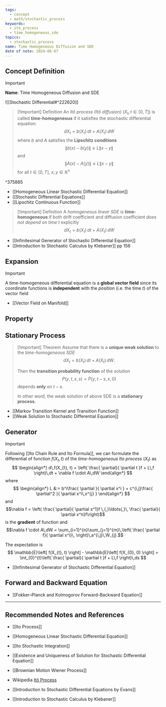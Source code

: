 ```yaml
---
tags:
  - concept
  - math/stochastic_process
keywords:
  - ito_process
  - time_homogeneous_sde
topics:
  - stochastic_process
name: Time Homogeneous Diffusion and SDE
date of note: 2024-06-07
---
```


## Concept Definition

>[!important]
>**Name**: Time Homogeneous Diffusion and SDE

![[Stochastic Differential#^222620]]

>[!important] Definition
>An *Itô process (Itô diffusion)* $(X_{t}, t\in [0,T])$ is called **time-homogeneous** if it satisfies the stochastic differential equation:
>$$
>dX_{t} = b(X_{t})\,dt + A(X_{t})\,dW
>$$
>where $b$ and $A$ satisfies the **Lipschitz conditions**
>$$\lVert b(x) - b(y) \rVert \le L\lVert x - y \rVert$$ and  $$\lVert A(x) - A(y) \rVert \le L\lVert x - y \rVert$$ for all $t\in [0,T]$, $x, y \in \mathbb{R}^n$

^375885

- [[Homogeneous Linear Stochastic Differential Equation]]
- [[Stochastic Differential Equations]]
- [[Lipschitz Continuous Function]]

>[!important] Definition
>A *homogeneous linear SDE* is **time-homogeneous** if both drift coefficient and diffusion coefficient *does not depend on time $t$* explicitly
>$$
>dX_{t} = b(X_{t})\,dt + A(X_{t})\,dW
>$$

- [[Infinitesimal Generator of Stochastic Differential Equation]]
- [[Introduction to Stochastic Calculus by Klebaner]] pp 156


## Expansion

>[!important]
>A time-homogeneous differential equation is a **global vector field** since its coordinate functions is **independent** with the *position* (i.e. the time $t$) of the vector field

- [[Vector Field on Manifold]]

## Property



## Stationary Process

>[!important] Theorem
>Assume that there is a **unique weak solution** to the *time-homogeneous SDE* 
>$$
>dX_{t} = b(X_{t})\,dt + A(X_{t})\,dW.
>$$
>
>Then the **transition probability function** of the solution $$P(y, t, x, s) =P(y, t − s, x, 0)$$ depends **only** on $t − s$.
>
>In other word, the weak solution of above SDE is a **stationary process**. 


- [[Markov Transition Kernel and Transition Function]]
- [[Weak Solution to Stochastic Differential Equation]]

## Generator 

>[!important]
>Following [[Ito Chain Rule and Ito Formula]], we can formulate the differential of function $f(X_{t}, t)$ of the *time-homogeneous Ito process* $(X_{t})$  as
>$$
>\begin{align*}
> d\,f(X_{t}, t) = \left( \frac{ \partial}{ \partial t }f + L\,f  \right)\,dt + \nabla f \cdot A\,dW
>\end{align*}
>$$
>where 
>$$
>\begin{align*}
>L &:=  b^i\frac{ \partial  }{ \partial x^i } + c^{i,j}\frac{ \partial^2  }{ \partial x^i\,x^{j} }
>\end{align*} 
>$$ 
>and
>$$\nabla f = \left( \frac{ \partial}{ \partial x^1}f \,{,}\ldots{,}\,  \frac{ \partial}{ \partial x^n}f\right)$$ is the **gradient** of function and $$\nabla f \cdot A\,dW = \sum_{i=1}^{n}\sum_{j=1}^{m}\,\left( \frac{ \partial f}{ \partial x^i}\, \right)\,a^{i,j}\,W_{j}.$$
>
>The expectation is 
>$$
> \mathbb{E}\left[ f(X_{t}, t) \right] - \mathbb{E}\left[ f(X_{0}, 0) \right] = \int_{0}^{t}\left( \frac{ \partial}{ \partial t }f + L\,f  \right)\,ds
>$$

- [[Infinitesimal Generator of Stochastic Differential Equation]]

## Forward and Backward Equation


- [[Fokker–Planck and Kolmogorov Forward-Backward Equation]]




-----------
##  Recommended Notes and References

- [[Ito Process]]

- [[Homogeneous Linear Stochastic Differential Equation]]
- [[Ito Stochastic Integration]]
- [[Existence and Uniqueness of Solution for Stochastic Differential Equation]]
- [[Brownian Motion Wiener Process]]

- Wikipedia [Itô Process](https://en.wikipedia.org/wiki/It%C3%B4_calculus)
- [[Introduction to Stochastic Differential Equations by Evans]]
- [[Introduction to Stochastic Calculus by Klebaner]]